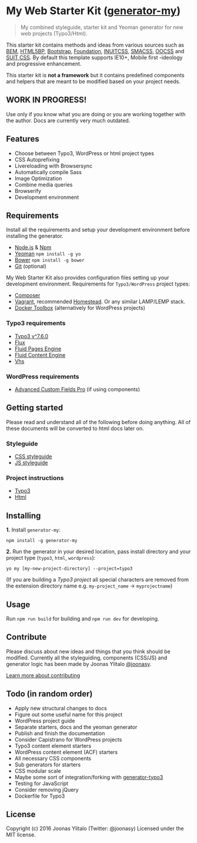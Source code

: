 # My Web Starter Kit ([generator-my](https://bitbucket.org/mediasignal/generator-my.git))

> My combined styleguide, starter kit and Yeoman generator for new web projects (Typo3/Html).

This starter kit contains methods and ideas from various sources such as [BEM](https://bem.info/), [HTML5BP](http://html5boilerplate.com/), [Bootstrap](http://getbootstrap.com), [Foundation](http://foundation.zurb.com/), [INUITCSS](https://github.com/inuitcss), [SMACSS](https://smacss.com/), [OOCSS](http://oocss.org/) and [SUIT CSS](https://github.com/suitcss/suit). By default this template supports IE10+, Mobile first -ideology and progressive enhancement.

This starter kit is **not a framework** but it contains predefined components and helpers that are meant to be modified based on your project needs.

## WORK IN PROGRESS!

Use only if you know what you are doing or you are working together with the author. Docs are currently very much outdated.

## Features

* Choose between Typo3, WordPress or html project types
* CSS Autoprefixing
* Livereloading with Browsersync
* Automatically compile Sass
* Image Optimization
* Combine media queries
* Browserify
* Development environment

## Requirements

Install all the requirements and setup your development environment before installing the generator.

* [Node.js](http://nodejs.org/) & [Npm](https://www.npmjs.org/)
* [Yeoman](http://yeoman.io/) `npm install -g yo`
* [Bower](http://bower.io/) `npm install -g bower`
* [Git](https://git-scm.com/) (optional)

My Web Starter Kit also provides configuration files setting up your development environment. Requirements for `Typo3/WordPress` project types:

* [Composer](https://getcomposer.org/)
* [Vagrant](https://www.vagrantup.com/), recommended [Homestead](https://laravel.com/docs/4.2/homestead). Or any similar LAMP/LEMP stack.
* [Docker Toolbox](https://www.docker.com/products/docker-toolbox) (alternatively for WordPress projects)

### Typo3 requirements

* [Typo3 v^7.6.0](http://typo3.org)
* [Flux](http://typo3.org/extensions/repository/view/flux)
* [Fluid Pages Engine](http://typo3.org/extensions/repository/view/fluidpages)
* [Fluid Content Engine](http://typo3.org/extensions/repository/view/fluidcontent)
* [Vhs](http://typo3.org/extensions/repository/view/vhs)

### WordPress requirements

* [Advanced Custom Fields Pro](http://www.advancedcustomfields.com/pro/) (if using components)

## Getting started

Please read and understand all of the following before doing anything. All of these documents will be converted to html docs later on.

### Styleguide

* [CSS styleguide](https://bitbucket.org/mediasignal/my-web-starter-kit/src/master/docs/css/)
* [JS styleguide](docs/js)

### Project instructions

* [Typo3](docs/project/typo)
* [Html](docs/project)

## Installing

**1.** Install `generator-my`:

    npm install -g generator-my

**2.** Run the generator in your desired location, pass install directory and your project type (`typo3`, `html`, `wordpress`):

    yo my [my-new-project-directory] --project=typo3

(If you are building a *Typo3 project* all special characters are removed from the extension directory name e.g. `my-project_name` -> `myprojectname`)

## Usage

Run `npm run build` for building and `npm run dev` for developing.

## Contribute

Please discuss about new ideas and things that you think should be modified. Currently all the styleguiding, components (CSS/JS) and generator logic has been made by Joonas Ylitalo [@joonasy](https://twitter.com/joonasy).

[Learn more about contributing](https://bitbucket.org/mediasignal/my-web-starter-kit/src/master/docs/contribute.md)

## Todo (in random order)

* Apply new structural changes to docs
* Figure out some useful name for this project
* WordPress project guide
* Separate starters, docs and the yeoman generator
* Publish and finish the documentation
* Consider Capistrano for WordPress projects
* Typo3 content element starters
* WordPress content element (ACF) starters
* All necessary CSS components
* Sub generators for starters
* CSS modular scale
* Maybe some sort of integration/forking with [generator-typo3](https://github.com/Milanowicz/generator-typo3)
* Testing for JavaScript
* Consider removing jQuery
* Dockerfile for Typo3

## License

Copyright (c) 2016 Joonas Ylitalo (Twitter: @joonasy) Licensed under the MIT license.
